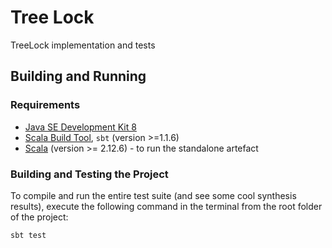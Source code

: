 # Tree Lock

TreeLock implementation and tests

## Building and Running

### Requirements 

* [Java SE Development Kit 8](http://www.oracle.com/technetwork/java/javase/downloads/jdk8-downloads-2133151.html)
* [Scala Build Tool](https://www.scala-sbt.org/), `sbt` (version >=1.1.6)
* [Scala](https://www.scala-lang.org/download/) (version >= 2.12.6) - to run the standalone artefact

### Building and Testing the Project

To compile and run the entire test suite (and see some cool synthesis results), execute the following command in the terminal from the root folder of the project:

```
sbt test
```

